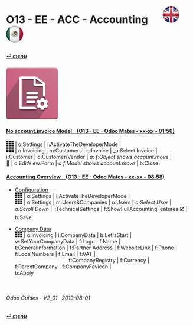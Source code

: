# O13 - EE - ACC - Accounting &nbsp;&nbsp;&nbsp;&nbsp; [![en-uk](/doc/img/en-uk_flag_button_small.png)](/en-uk/o13/ee/acc/en-uk-o13-ee-acc-accounting-guides.md) [ ![es-mx](/doc/img/es-mx_flag_button_small.png)](/es-mx/o13/ee/acc/es-mx-o13-ee-acc-accounting-guides.md)
#### [_&#x23CE; menu_](/en-uk/o13/ee/en-uk-o13-ee-guides-menu.md)  
### ![acc](/doc/img/account_accountant.png)

#### [No account.invoice Model &nbsp;&nbsp; (O13 - EE - Odoo Mates - xx-xx - 01:56)](https://youtube.com/embed/Ap7IPh23rsQ?autoplay=1&start=6&end=60&rel=0)
![apps](/doc/img/apps.png) | o:Settings | i:ActivateTheDeveloperMode |  
![apps](/doc/img/apps.png) | o:Invoicing | m:Customers | o:Invoice | _a:Select Invoice |  
i:Customer | d:Customer/Vendor | _a: f:Object shows account.move_ |  
&#x1F41E; | o:EditView:Form | _a f:Model shows account.move_ | b:Close  

#### [Accounting Overview &nbsp;&nbsp; (O13 - EE - Odoo Mates - xx-xx - 08:58)](https://youtube.com/embed/hA6KSbR7YVI?autoplay=1&start=6&end=58&rel=0)

- [Configuration](https://youtube.com/embed/hA6KSbR7YVI?autoplay=1&start=6&end=54&rel=0)  
  ![apps](/doc/img/apps.png) | o:Settings | i:ActivateTheDeveloperMode |  
  ![apps](/doc/img/apps.png) | o:Settings | m:Users&Companies | o:Users | _a:Select User_ |  
  _a:Scroll Down_ | i:TechnicalSettings | f:ShowFullAccountingFeatures &#x1F5F9; | b:Save

- [Company Data](https://youtube.com/embed/hA6KSbR7YVI?autoplay=1&start=55&end=54&rel=0)  
  ![apps](/doc/img/apps.png) | o:Invoicing | i:CompanyData | b:Let'sStart |  
  w:SetYourCompanyData | f:Logo | f:Name |  
  t:GeneralInformation | f:Partner Address | f:WebsiteLink | f:Phone | f:LocalNumbers | f:Email | f:VAT |  
  &nbsp;&nbsp;&nbsp;&nbsp;&nbsp;&nbsp;&nbsp;&nbsp;&nbsp;&nbsp;&nbsp;&nbsp;&nbsp;&nbsp;&nbsp;&nbsp;&nbsp;
  &nbsp;&nbsp;&nbsp;&nbsp;&nbsp;&nbsp;&nbsp;&nbsp;&nbsp;&nbsp;&nbsp;&nbsp;&nbsp;&nbsp;&nbsp;&nbsp;&nbsp;&nbsp;
  f:CompanyRegistry | f:Currency | f:ParentCompany | f:CompanyFavicon |  
  b:Apply  


<br>

###### Odoo Guides - V2_01 &nbsp; 2019-08-01  
**[_&#x23CE; menu_](/en-uk/o13/ee/en-uk-o13-ee-guides-menu.md)**  
